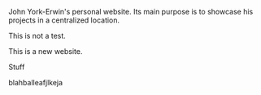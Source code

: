 John York-Erwin's personal website. Its main purpose is to showcase his projects in a centralized location.

This is not a test.

This is a new website.

Stuff

blahballeafjlkeja

